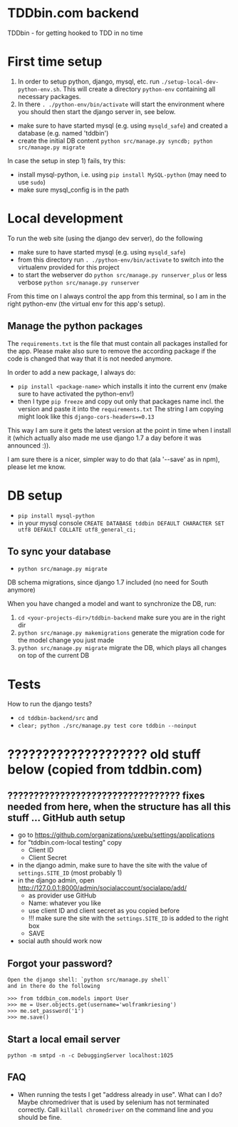 # TDDbin.com backend

TDDbin - for getting hooked to TDD in no time


# First time setup

1) In order to setup python, django, mysql, etc. run `./setup-local-dev-python-env.sh`.
   This will create a directory `python-env` containing all necessary packages.
2) In there `. ./python-env/bin/activate` will start the environment where
   you should then start the django server in, see below.

- make sure to have started mysql (e.g. using `mysqld_safe`) and created a database (e.g. named 'tddbin')
- create the initial DB content `python src/manage.py syncdb; python src/manage.py migrate`

In case the setup in step 1) fails, try this:
- install mysql-python, i.e. using `pip install MySQL-python` (may need to use `sudo`)
- make sure mysql_config is in the path


# Local development

To run the web site (using the django dev server), do the following

- make sure to have started mysql (e.g. using `mysqld_safe`)
- from this directory run `. ./python-env/bin/activate` to switch into the virtualenv provided for this project
- to start the webserver do `python src/manage.py runserver_plus` or less verbose `python src/manage.py runserver`

From this time on I always control the app from this terminal, so I am in the
right python-env (the virtual env for this app's setup).

## Manage the python packages

The `requirements.txt` is the file that must contain all packages installed for the app.
Please make also sure to remove the according package if the code is changed that way that it is not needed anymore.

In order to add a new package, I always do:
- `pip install <package-name>` which installs it into the current env (make sure to have activated the python-env!)
- then I type `pip freeze`  and copy out only that packages name incl. the version and paste it into the `requirements.txt`
  The string I am copying might look like this `django-cors-headers==0.13`

This way I am sure it gets the latest version at the point in time when I install it
(which actually also made me use django 1.7 a day before it was announced :)).

I am sure there is a nicer, simpler way to do that (ala '--save' as in npm), please let me know.

# DB setup

- `pip install mysql-python`
- in your mysql console `CREATE DATABASE tddbin DEFAULT CHARACTER SET utf8 DEFAULT COLLATE utf8_general_ci;`

## To sync your database
- `python src/manage.py migrate`

DB schema migrations, since django 1.7 included (no need for South anymore)

When you have changed a model and want to synchronize the DB, run:
1) `cd <your-projects-dir>/tddbin-backend` make sure you are in the right dir
2) `python src/manage.py makemigrations` generate the migration code for the model change you just made
3) `python src/manage.py migrate` migrate the DB, which plays all changes on top of the current DB


# Tests

How to run the django tests?
- `cd tddbin-backend/src` and
- `clear; python ./src/manage.py test core tddbin --noinput`



# ???????????????????? old stuff below (copied from tddbin.com)
????????????????????????????????? fixes needed from here, when the structure has all this stuff ...
GitHub auth setup
-----------------
- go to https://github.com/organizations/uxebu/settings/applications
- for "tddbin.com-local testing" copy
  * Client ID
  * Client Secret
- in the django admin, make sure to have the site with the value of `settings.SITE_ID` (most probably 1)
- in the django admin, open http://127.0.0.1:8000/admin/socialaccount/socialapp/add/
  * as provider use GitHub
  * Name: whatever you like
  * use client ID and client secret as you copied before
  * !!! make sure the site with the `settings.SITE_ID` is added to the right box
  * SAVE
- social auth should work now

Forgot your password?
---------------------

    Open the django shell: `python src/manage.py shell`
    and in there do the following

    >>> from tddbin_com.models import User
    >>> me = User.objects.get(username='wolframkriesing')
    >>> me.set_password('1')
    >>> me.save()


Start a local email server
--------------------------

    python -m smtpd -n -c DebuggingServer localhost:1025


FAQ
---

- When running the tests I get "address already in use". What can I do?
  Maybe chromedriver that is used by selenium has not terminated
  correctly. Call `killall chromedriver` on the command line and you should be fine.
